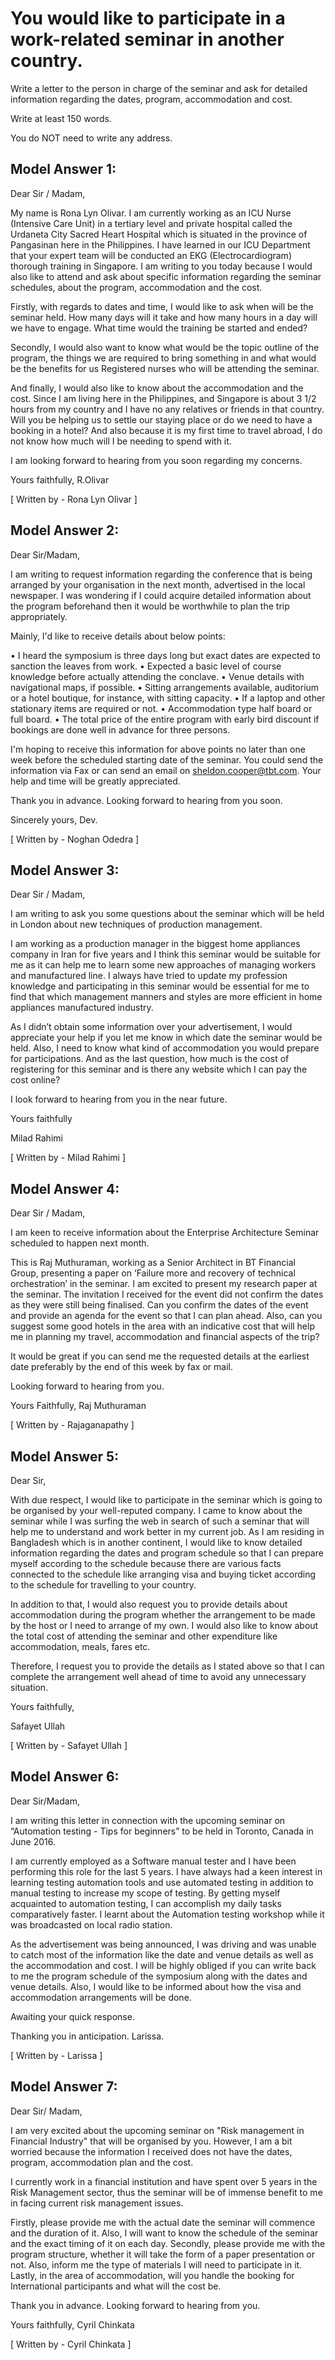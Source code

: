 # You would like to participate in a work-related seminar in another country.

Write a letter to the person in charge of the seminar and ask for detailed information regarding the dates, program, accommodation and cost.

Write at least 150 words.

You do NOT need to write any address.

## Model Answer 1:

Dear Sir / Madam,

My name is Rona Lyn Olivar. I am currently working as an ICU Nurse (Intensive Care Unit) in a tertiary level and private hospital called the Urdaneta City Sacred Heart Hospital which is situated in the province of Pangasinan here in the Philippines. I have learned in our ICU Department that your expert team will be conducted an EKG (Electrocardiogram) thorough training in Singapore. I am writing to you today because I would also like to attend and ask about specific information regarding the seminar schedules, about the program, accommodation and the cost.

Firstly, with regards to dates and time, I would like to ask when will be the seminar held. How many days will it take and how many hours in a day will we have to engage. What time would the training be started and ended?

Secondly, I would also want to know what would be the topic outline of the program, the things we are required to bring something in and what would be the benefits for us Registered nurses who will be attending the seminar.

And finally, I would also like to know about the accommodation and the cost. Since I am living here in the Philippines, and Singapore is about 3 1/2 hours from my country and I have no any relatives or friends in that country. Will you be helping us to settle our staying place or do we need to have a booking in a hotel? And also because it is my first time to travel abroad, I do not know how much will I be needing to spend with it.

I am looking forward to hearing from you soon regarding my concerns.

Yours faithfully,
R.Olivar

[ Written by - Rona Lyn Olivar ]

 

## Model Answer 2:

Dear Sir/Madam,

I am writing to request information regarding the conference that is being arranged by your organisation in the next month, advertised in the local newspaper. I was wondering if I could acquire detailed information about the program beforehand then it would be worthwhile to plan the trip appropriately.

Mainly, I'd like to receive details about below points:

• I heard the symposium is three days long but exact dates are expected to sanction the leaves from work.
• Expected a basic level of course knowledge before actually attending the conclave.
• Venue details with navigational maps, if possible.
• Sitting arrangements available, auditorium or a hotel boutique, for instance, with sitting capacity.
• If a laptop and other stationary items are required or not.
• Accommodation type half board or full board.
• The total price of the entire program with early bird discount if bookings are done well in advance for three persons.

I'm hoping to receive this information for above points no later than one week before the scheduled starting date of the seminar. You could send the information via Fax or can send an email on sheldon.cooper@tbt.com. Your help and time will be greatly appreciated.

Thank you in advance. Looking forward to hearing from you soon.

Sincerely yours,
Dev.

[ Written by -  Noghan Odedra ]

## Model Answer 3:

Dear Sir / Madam,

I am writing to ask you some questions about the seminar which will be held in London about new techniques of production management.

I am working as a production manager in the biggest home appliances company in Iran for five years and I think this seminar would be suitable for me as it can help me to learn some new approaches of managing workers and manufactured line. I always have tried to update my profession knowledge and participating in this seminar would be essential for me to find that which management manners and styles are more efficient in home appliances manufactured industry.

As I didn’t obtain some information over your advertisement, I would appreciate your help if you let me know in which date the seminar would be held. Also, I need to know what kind of accommodation you would prepare for participations. And as the last question, how much is the cost of registering for this seminar and is there any website which I can pay the cost online?

I look forward to hearing from you in the near future.

Yours faithfully

Milad Rahimi

[ Written by - Milad Rahimi ]

## Model Answer 4:

Dear Sir / Madam,

I am keen to receive information about the Enterprise Architecture Seminar scheduled to happen next month.

This is Raj Muthuraman, working as a Senior Architect in BT Financial Group, presenting a paper on ‘Failure more and recovery of technical orchestration’ in the seminar. I am excited to present my research paper at the seminar. The invitation I received for the event did not confirm the dates as they were still being finalised. Can you confirm the dates of the event and provide an agenda for the event so that I can plan ahead. Also, can you suggest some good hotels in the area with an indicative cost that will help me in planning my travel, accommodation and financial aspects of the trip?

It would be great if you can send me the requested details at the earliest date preferably by the end of this week by fax or mail.

Looking forward to hearing from you.

Yours Faithfully,
Raj Muthuraman

[ Written by - Rajaganapathy ]

## Model Answer 5:

Dear Sir,

With due respect, I would like to participate in the seminar which is going to be organised by your well-reputed company. I came to know about the seminar while I was surfing the web in search of such a seminar that will help me to understand and work better in my current job. As I am residing in Bangladesh which is in another continent, I would like to know detailed information regarding the dates and program schedule so that I can prepare myself according to the schedule because there are various facts connected to the schedule like arranging visa and buying ticket according to the schedule for travelling to your country.

In addition to that, I would also request you to provide details about accommodation during the program whether the arrangement to be made by the host or I need to arrange of my own. I would also like to know about the total cost of attending the seminar and other expenditure like accommodation, meals, fares etc.

Therefore, I request you to provide the details as I stated above so that I can complete the arrangement well ahead of time to avoid any unnecessary situation.

Yours faithfully,

Safayet Ullah

[ Written by - Safayet Ullah ]

## Model Answer 6:

Dear Sir/Madam,

I am writing this letter in connection with the upcoming seminar on “Automation testing - Tips for beginners” to be held in Toronto, Canada in June 2016.

I am currently employed as a Software manual tester and I have been performing this role for the last 5 years. I have always had a keen interest in learning testing automation tools and use automated testing in addition to manual testing to increase my scope of testing. By getting myself acquainted to automation testing, I can accomplish my daily tasks comparatively faster. I learnt about the Automation testing workshop while it was broadcasted on local radio station.

As the advertisement was being announced, I was driving and was unable to catch most of the information like the date and venue details as well as the accommodation and cost. I will be highly obliged if you can write back to me the program schedule of the symposium along with the dates and venue details. Also, I would like to be informed about how the visa and accommodation arrangements will be done.

Awaiting your quick response.

Thanking you in anticipation.
Larissa.

[ Written by - Larissa ]

 

## Model Answer 7:

Dear Sir/ Madam,

I am very excited about the upcoming seminar on "Risk management in Financial Industry" that will be organised by you. However, I am a bit worried because the information I received does not have the dates, program, accommodation plan and the cost.

I currently work in a financial institution and have spent over 5 years in the Risk Management sector, thus the seminar will be of immense benefit to me in facing current risk management issues.

Firstly, please provide me with the actual date the seminar will commence and the duration of it. Also, I will want to know the schedule of the seminar and the exact timing of it on each day. Secondly, please provide me with the program structure, whether it will take the form of a paper presentation or not. Also, inform me the type of materials I will need to participate in it. Lastly, in the area of accommodation, will you handle the booking for International participants and what will the cost be.

Thank you in advance. Looking forward to hearing from you.

Yours faithfully,
Cyril Chinkata

[ Written by - Cyril Chinkata ]

